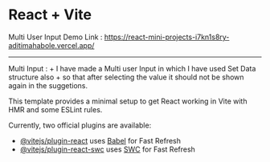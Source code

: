 # React + Vite
Multi User Input Demo Link : https://react-mini-projects-i7kn1s8ry-aditimahabole.vercel.app/
<hr>
Multi Input :
+ I have made a Multi user Input in which I have used Set Data structure also
+ so that after selecting the value it should not be shown again in the suggetions.

This template provides a minimal setup to get React working in Vite with HMR and some ESLint rules.

Currently, two official plugins are available:

- [@vitejs/plugin-react](https://github.com/vitejs/vite-plugin-react/blob/main/packages/plugin-react/README.md) uses [Babel](https://babeljs.io/) for Fast Refresh
- [@vitejs/plugin-react-swc](https://github.com/vitejs/vite-plugin-react-swc) uses [SWC](https://swc.rs/) for Fast Refresh

